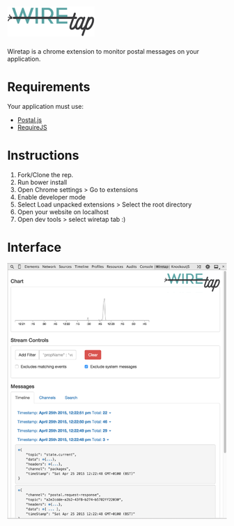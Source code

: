 ![](https://github.com/SimplifydigitalLtd/wiretap/blob/master/src/css/img/wiretap_logo_full.png)
========

Wiretap is a chrome extension to monitor postal messages on your application.

# Requirements
Your application must use:
 - [Postal.js](https://github.com/postaljs/postal.js)
 - [RequireJS](http://requirejs.org/)

# Instructions

1. Fork/Clone the rep.
2. Run bower install
3. Open Chrome settings > Go to extensions
4. Enable developer mode
6. Select Load unpacked extensions > Select the root directory
7. Open your website on localhost
8. Open dev tools > select wiretap tab :)

# Interface
![](https://github.com/SimplifydigitalLtd/wiretap/blob/master/Screenshot-wiretap.png)
